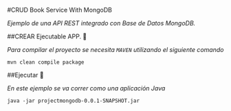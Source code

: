 #CRUD Book Service With MongoDB

_Ejemplo de una API REST integrado con Base de Datos MongoDB._

##CREAR Ejecutable APP.  🔧

_Para compilar el proyecto se necesita `MAVEN` utilizando el siguiente comando_

```aidl
mvn clean compile package
```

##Ejecutar  🚀

_En este ejemplo se va correr como una aplicaci&oacute;n Java_

```
java -jar projectmongodb-0.0.1-SNAPSHOT.jar
```